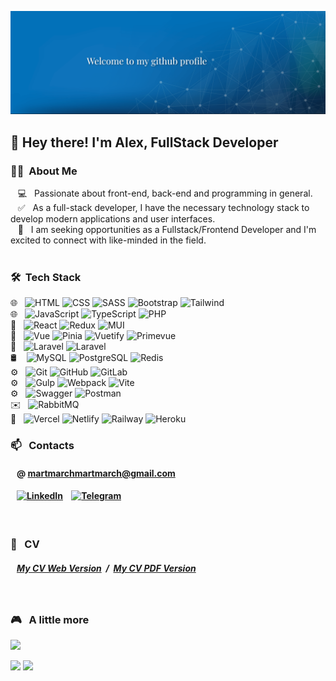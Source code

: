 [![MasterHead](prevew.png)](https://github.com/AlexHiriavenko)

<h2>👋 Hey there! I'm Alex, FullStack Developer</h2>
<h3> 👨🏻 &nbsp;About Me </h3>

&nbsp;&nbsp; 💻 &nbsp; Passionate about front-end, back-end and programming in general.<br>
&nbsp;&nbsp; &#9989; &nbsp; As a full-stack developer, I have the necessary technology stack to develop modern applications and user interfaces.<br>
&nbsp;&nbsp; 🔎 &nbsp; I am seeking opportunities as a Fullstack/Frontend Developer and I'm excited to connect with like-minded in the field.<br>
<br>

<h3> 🛠 &nbsp;Tech Stack</h3>

🌐 &nbsp;
![HTML](https://img.shields.io/badge/-HTML5-333333?style=flat&logo=HTML5)
![CSS](https://img.shields.io/badge/-CSS-333333?style=flat&logo=CSS3&logoColor=1572B6)
![SASS](https://img.shields.io/badge/-Sass-333333?style=flat&logo=sass)
![Bootstrap](https://img.shields.io/badge/-Bootstrap-333333?style=flat&logo=bootstrap)
![Tailwind](https://img.shields.io/badge/-Tailwind-333333?style=flat&logo=tailwindcss)
<br>
🌐 &nbsp;
![JavaScript](https://img.shields.io/badge/-JavaScript-333333?style=flat&logo=javascript)
![TypeScript](https://img.shields.io/badge/-TypeScript-333333?style=flat&logo=typescript)
![PHP](https://img.shields.io/badge/-PHP-333333?style=flat&logo=php)
<br>
🔧 &nbsp;
![React](https://img.shields.io/badge/-React-333333?style=flat&logo=react)
![Redux](https://img.shields.io/badge/-Redux-333333?style=flat&logo=redux)
![MUI](https://img.shields.io/badge/-Mui-333333?style=flat&logo=mui)
<br>
🔧 &nbsp;
![Vue](https://img.shields.io/badge/-Vue-333333?style=flat&logo=vue.js)
![Pinia](https://img.shields.io/badge/-Pinia-333333?style=flat&logo=vue.js)
![Vuetify](https://img.shields.io/badge/-Vuetify-333333?style=flat&logo=vuetify)
![Primevue](https://img.shields.io/badge/-Primevue-333333?style=flat&logo=primevue)
<br>
🔧 &nbsp;
![Laravel](https://img.shields.io/badge/-Nestjs-333333?style=flat&logo=nestjs)
![Laravel](https://img.shields.io/badge/-Laravel-333333?style=flat&logo=laravel)
<br>
🛢️ &nbsp;&nbsp;
![MySQL](https://img.shields.io/badge/-MySQL-333333?style=flat&logo=mysql)
![PostgreSQL](https://img.shields.io/badge/-PostgreSQL-333333?style=flat&logo=postgresql)
![Redis](https://img.shields.io/badge/-Redis-333333?style=flat&logo=redis)
<br>
⚙️ &nbsp;
![Git](https://img.shields.io/badge/-Git-333333?style=flat&logo=git)
![GitHub](https://img.shields.io/badge/-GitHub-333333?style=flat&logo=github)
![GitLab](https://img.shields.io/badge/-GitLab-333333?style=flat&logo=gitlab)
<br>
⚙️ &nbsp;
![Gulp](https://img.shields.io/badge/-Gulp-333333?style=flat&logo=gulp)
![Webpack](https://img.shields.io/badge/-Webpack-333333?style=flat&logo=webpack)
![Vite](https://img.shields.io/badge/-Vite-333333?style=flat&logo=vite)
<br>
⚙️ &nbsp;
![Swagger](https://img.shields.io/badge/-Swagger-333333?style=flat&logo=swagger)
![Postman](https://img.shields.io/badge/-Postman-333333?style=flat&logo=postman)
<br>
✉️ &nbsp;
![RabbitMQ](https://img.shields.io/badge/-RabbitMQ-333333?style=flat&logo=rabbitmq)
<br>
🚀 &nbsp;
![Vercel](https://img.shields.io/badge/-Vercel-333333?style=flat&logo=vercel)
![Netlify](https://img.shields.io/badge/-Netlify-333333?style=flat&logo=netlify)
![Railway](https://img.shields.io/badge/-Railway-333333?style=flat&logo=railway)
![Heroku](https://img.shields.io/badge/-Heroku-333333?style=flat&logo=heroku)
<br>

<h3> 📫 &nbsp; Contacts</h3>

#### &nbsp;&nbsp; @ martmarchmartmarch@gmail.com

#### &nbsp;&nbsp; [![LinkedIn](https://custom-icon-badges.demolab.com/badge/-LinkedIn-333333?style=flat&logo=linkedin&logoColor=white)](https://www.linkedin.com/in/oleksii-hiriavenko/) &nbsp;&nbsp; [![Telegram](https://img.shields.io/badge/-Telegram-333333?style=flat&logo=telegram)](https://t.me/AlexHiriavenko)

<br>
<h3> 📃 &nbsp; CV</h3>
 
 ##### &nbsp;&nbsp; [My CV Web Version](https://ma_rch.gitlab.io/cv_fullstack_alex_giryavenko/) &nbsp;/&nbsp; [My CV PDF Version](https://drive.google.com/file/d/1Kfmr-lwIEN3rDB3hd9LeDG-YLep4ExrH/view?usp=sharing)
<br>

<h3> 🎮 &nbsp; A little more</h3>

 <p>
  <a href ="https://www.codewars.com/users/AlexHiriavenko/completed">
    <img src="https://www.codewars.com/users/AlexHiriavenko/badges/large">
  </a>
</p>

<p>
  <img src="https://streak-stats.demolab.com/?user=AlexHiriavenko&theme=dark">
  <img src="https://github-readme-stats.vercel.app/api/top-langs/?username=AlexHiriavenko&theme=dark&layout=donut">
</p>
